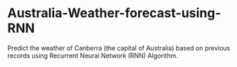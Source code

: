# Australia-Weather-forecast-using-RNN
Predict the weather of Canberra (the capital of Australia) based on previous records using Recurrent Neural Network (RNN) Algorithm.
